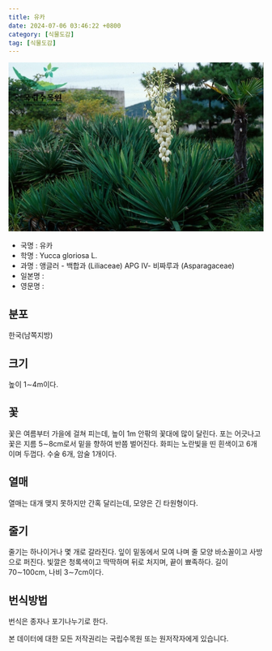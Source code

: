 ```yaml
---
title: 유카
date: 2024-07-06 03:46:22 +0800
category: [식물도감]
tag: [식물도감]
---
```




![유카](/assets/img/fileUpload/plants/basic/Agavaceae/Yucca/6168/6168_1_th2.jpg)
- 국명 : 유카
- 학명 : Yucca gloriosa L.
- 과명 : 앵글러 - 백합과 (Liliaceae) APG Ⅳ- 비짜루과 (Asparagaceae)
- 일본명 : 
- 영문명 : 


## 분포
한국(남쪽지방)
## 크기
높이 1∼4m이다. 
## 꽃
꽃은 여름부터 가을에 걸쳐 피는데, 높이 1m 안팎의 꽃대에 많이 달린다. 포는 어긋나고 꽃은 지름 5∼8cm로서 밑을 향하여 반쯤 벌어진다. 화피는 노란빛을 띤 흰색이고 6개이며 두껍다. 수술 6개, 암술 1개이다.
## 열매
열매는 대개 맺지 못하지만 간혹 달리는데, 모양은 긴 타원형이다. 
## 줄기
줄기는 하나이거나 몇 개로 갈라진다. 잎이 밑동에서 모여 나며 줄 모양 바소꼴이고 사방으로 퍼진다. 빛깔은 청록색이고 딱딱하며 뒤로 처지며, 끝이 뾰족하다. 길이 70∼100cm, 나비 3∼7cm이다.
## 번식방법
번식은 종자나 포기나누기로 한다. 






본 데이터에 대한 모든 저작권리는 국립수목원 또는 원저작자에게 있습니다.
